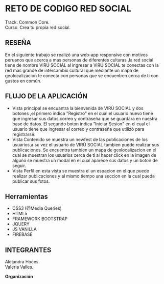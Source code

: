 # RETO DE CODIGO RED SOCIAL
Track: Common Core.  
Curso: Crea tu propia red social.

## RESEÑA
En el siguiente trabajo se realizó una web-app responsive con motivos peruanos que acerca a mas personas de diferentes culturas ,la red social tiene de nombre VIRÚ SOCIAL al ingresar a VIRÚ SOCIAL te conectas con la red mas grande de intercambio cultural que mediante un mapa de geolocalizacion te conecta con personas que se encuentren cerca de ti con gustos en común.

## FLUJO DE LA APLICACIÓN
- Vista principal se encuantra la bienvenida de VIRÚ SOCIAL y dos botones ,el primero indica "Registro" en el cual el usuario nuevo tiene que ingresar sus datos,correo y contraseña que se guardara en nuestra base de datos. El segundo boton indica "Iniciar Sesion" en el cual el usuario tiene que ingresar el correo y contraseña que utilizó para registrarse.
- Vista Contenido se muestra un newfest de las publicaciones de los usuarios,a su vez el usuario de VIRÚ SOCIAL tambien puede realizar sus publicaciones. Se encuentra tambien un mapa de geolocalizacion en el cual se muestran los usuarios cerca de ti al hacer click en la imagen de alguno se muestra un modal en el cual aparece sus datos y un boton de seguir.
- Vista Perfil en esta vista se muestra el un espacion en el que puede realizar publicaciones y al mismo tiempo una seccion en la cual pueda publicar sus fotos.
## Herramientas
- CSS3 (@Media Queries)  
- HTML5  
- FRAMEWORK BOOTSTRAP  
- JQUERY  
- JS VANILLA  
- FIREBASE
## INTEGRANTES  
Alejandra Hoces.  
Valeria Valles.

**Organización**
